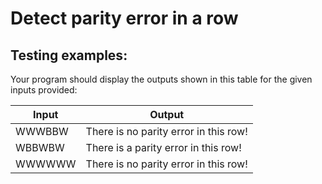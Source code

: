 # Detect parity error in a row

## Testing examples:

Your program should display the outputs shown in this table for the given inputs provided:

| Input  | Output                                |
| ------ | ------------------------------------- |
| WWWBBW | There is no parity error in this row! |
| WBBWBW | There is a parity error in this row!  |
| WWWWWW | There is no parity error in this row! |
